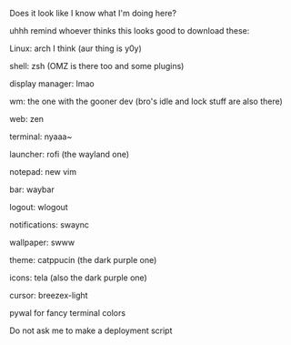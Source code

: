 Does it look like I know what I'm doing here?

uhhh remind whoever thinks this looks good to download these:

  Linux: arch I think (aur thing is y0y)

  shell: zsh (OMZ is there too and some plugins)

  display manager: lmao
  
  wm: the one with the gooner dev (bro's idle and lock stuff are also there)

  web: zen

  terminal: nyaaa~

  launcher: rofi (the wayland one)

  notepad: new vim

  bar: waybar

  logout: wlogout

  notifications: swaync

  wallpaper: swww

  theme: catppucin (the dark purple one)

  icons: tela (also the dark purple one)

  cursor: breezex-light

  pywal for fancy terminal colors

Do not ask me to make a deployment script

